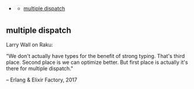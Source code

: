 - [](#org614d5eb)
  - [multiple dispatch](#org1f207df)


<a id="org614d5eb"></a>

# 


<a id="org1f207df"></a>

## multiple dispatch

Larry Wall on Raku:

"We don't actually have types for the benefit of strong typing. That's third place. Second place is we can optimize better. But first place is actually it's there for multiple dispatch."

&#x2013; Erlang & Elixir Factory, 2017
